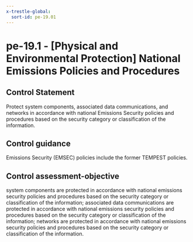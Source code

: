 ```yaml
---
x-trestle-global:
  sort-id: pe-19.01
---
```


# pe-19.1 - \[Physical and Environmental Protection\] National Emissions Policies and Procedures

## Control Statement

Protect system components, associated data communications, and networks in accordance with national Emissions Security policies and procedures based on the security category or classification of the information.

## Control guidance

Emissions Security (EMSEC) policies include the former TEMPEST policies.

## Control assessment-objective

system components are protected in accordance with national emissions security policies and procedures based on the security category or classification of the information;
associated data communications are protected in accordance with national emissions security policies and procedures based on the security category or classification of the information;
networks are protected in accordance with national emissions security policies and procedures based on the security category or classification of the information.
